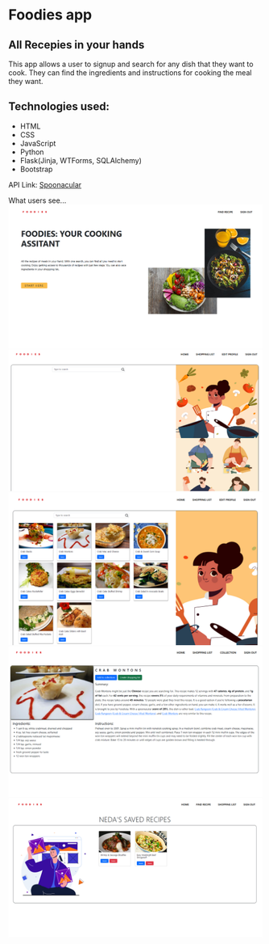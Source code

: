# Foodies app

## All Recepies in your hands

This app allows a user to signup and search for any dish that they want to cook. They can find the ingredients and instructions for cooking the meal they want.

## Technologies used:

- HTML
- CSS
- JavaScript
- Python
- Flask(Jinja, WTForms, SQLAlchemy)
- Bootstrap

API Link: [Spoonacular](https://spoonacular.com/food-api/docs)

What users see...
![User signs up](/static/images/readme%20images/home.png)
![user account](/static/images/readme%20images/user.png)
![user dishes](/static/images/readme%20images/dishes.png)
![user details](/static/images/readme%20images/details.png)
![user stored](/static/images/readme%20images/stored.png)
